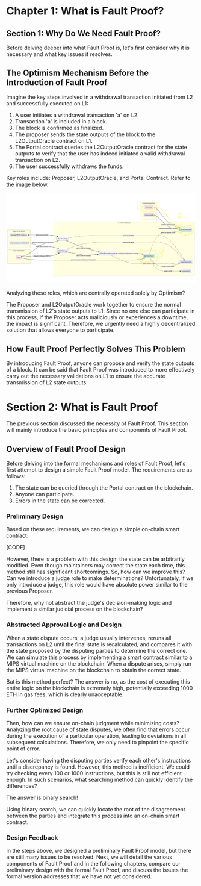 # Chapter 1: What is Fault Proof?

## Section 1: Why Do We Need Fault Proof?

Before delving deeper into what Fault Proof is, let's first consider why it is necessary and what key issues it resolves.

## The Optimism Mechanism Before the Introduction of Fault Proof

Imagine the key steps involved in a withdrawal transaction initiated from L2 and successfully executed on L1:

1. A user initiates a withdrawal transaction 'a' on L2.
2. Transaction 'a' is included in a block.
3. The block is confirmed as finalized.
4. The proposer sends the state outputs of the block to the L2OutputOracle contract on L1.
5. The Portal contract queries the L2OutputOracle contract for the state outputs to verify that the user has indeed initiated a valid withdrawal transaction on L2.
6. The user successfully withdraws the funds.

Key roles include: Proposer, L2OutputOracle, and Portal Contract. Refer to the image below.

![image](./resources/withdrawBefore.png)

Analyzing these roles, which are centrally operated solely by Optimism?

The Proposer and L2OutputOracle work together to ensure the normal transmission of L2's state outputs to L1. Since no one else can participate in this process, if the Proposer acts maliciously or experiences a downtime, the impact is significant. Therefore, we urgently need a highly decentralized solution that allows everyone to participate.

## How Fault Proof Perfectly Solves This Problem

By introducing Fault Proof, anyone can propose and verify the state outputs of a block. It can be said that Fault Proof was introduced to more effectively carry out the necessary validations on L1 to ensure the accurate transmission of L2 state outputs.

# Section 2: What is Fault Proof

The previous section discussed the necessity of Fault Proof. This section will mainly introduce the basic principles and components of Fault Proof.

## Overview of Fault Proof Design

Before delving into the formal mechanisms and roles of Fault Proof, let's first attempt to design a simple Fault Proof model. The requirements are as follows:
1. The state can be queried through the Portal contract on the blockchain.
2. Anyone can participate.
3. Errors in the state can be corrected.

### Preliminary Design

Based on these requirements, we can design a simple on-chain smart contract:

[CODE]

However, there is a problem with this design: the state can be arbitrarily modified. Even though maintainers may correct the state each time, this method still has significant shortcomings. So, how can we improve this? Can we introduce a judge role to make determinations? Unfortunately, if we only introduce a judge, this role would have absolute power similar to the previous Proposer.

Therefore, why not abstract the judge's decision-making logic and implement a similar judicial process on the blockchain?

### Abstracted Approval Logic and Design

When a state dispute occurs, a judge usually intervenes, reruns all transactions on L2 until the final state is recalculated, and compares it with the state proposed by the disputing parties to determine the correct one. We can simulate this process by implementing a smart contract similar to a MIPS virtual machine on the blockchain. When a dispute arises, simply run the MIPS virtual machine on the blockchain to obtain the correct state.

But is this method perfect? The answer is no, as the cost of executing this entire logic on the blockchain is extremely high, potentially exceeding 1000 ETH in gas fees, which is clearly unacceptable.

### Further Optimized Design

Then, how can we ensure on-chain judgment while minimizing costs? Analyzing the root cause of state disputes, we often find that errors occur during the execution of a particular operation, leading to deviations in all subsequent calculations. Therefore, we only need to pinpoint the specific point of error.

Let's consider having the disputing parties verify each other's instructions until a discrepancy is found. However, this method is inefficient. We could try checking every 100 or 1000 instructions, but this is still not efficient enough. In such scenarios, what searching method can quickly identify the differences?

The answer is binary search!

Using binary search, we can quickly locate the root of the disagreement between the parties and integrate this process into an on-chain smart contract.

### Design Feedback

In the steps above, we designed a preliminary Fault Proof model, but there are still many issues to be resolved. Next, we will detail the various components of Fault Proof and in the following chapters, compare our preliminary design with the formal Fault Proof, and discuss the issues the formal version addresses that we have not yet considered.
